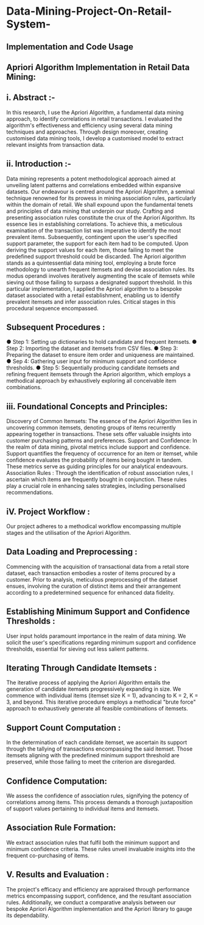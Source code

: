 # Data-Mining-Project-On-Retail-System-

## Implementation and Code Usage
## Apriori Algorithm Implementation in Retail Data Mining:
## i. Abstract :-
In this research, I use the Apriori Algorithm, a fundamental data mining approach, to identify
correlations in retail transactions. I evaluated the algorithm's effectiveness and efficiency using
several data mining techniques and approaches. Through design moreover, creating customised
data mining tools, I develop a customised model to extract relevant insights from transaction data.

## ii. Introduction :-
Data mining represents a potent methodological approach aimed at unveiling latent patterns and
correlations embedded within expansive datasets. Our endeavour is centred around the Apriori
Algorithm, a seminal technique renowned for its prowess in mining association rules, particularly
within the domain of retail. We shall expound upon the fundamental tenets and principles of data
mining that underpin our study.
Crafting and presenting association rules constitute the crux of the Apriori Algorithm. Its essence
lies in establishing correlations. To achieve this, a meticulous examination of the transaction list
was imperative to identify the most prevalent items. Subsequently, contingent upon the user's
specified support parameter, the support for each item had to be computed. Upon deriving the
support values for each item, those failing to meet the predefined support threshold could be
discarded. The Apriori algorithm stands as a quintessential data mining tool, employing a brute
force methodology to unearth frequent itemsets and devise association rules. Its modus operandi
involves iteratively augmenting the scale of itemsets while sieving out those failing to surpass a
designated support threshold.
In this particular implementation, I applied the Apriori algorithm to a bespoke dataset associated
with a retail establishment, enabling us to identify prevalent itemsets and infer association rules.
Critical stages in this procedural sequence encompassed.
## Subsequent Procedures :
● Step 1: Setting up dictionaries to hold candidate and frequent itemsets.
● Step 2: Importing the dataset and itemsets from CSV files.
● Step 3: Preparing the dataset to ensure item order and uniqueness are maintained.
● Sep 4: Gathering user input for minimum support and confidence thresholds.
● Step 5: Sequentially producing candidate itemsets and refining frequent itemsets through the
Apriori algorithm, which employs a methodical approach by exhaustively exploring all conceivable
item combinations.
## iii. Foundational Concepts and Principles:
Discovery of Common Itemsets:
The essence of the Apriori Algorithm lies in uncovering common itemsets, denoting groups of
items recurrently appearing together in transactions. These sets offer valuable insights into
customer purchasing patterns and preferences.
Support and Confidence:
In the realm of data mining, pivotal metrics include support and confidence. Support quantifies the
frequency of occurrence for an item or itemset, while confidence evaluates the probability of items
being bought in tandem. These metrics serve as guiding principles for our analytical endeavours.
Association Rules :
Through the identification of robust association rules, I ascertain which items are frequently bought
in conjunction. These rules play a crucial role in enhancing sales strategies, including personalised
recommendations.
## iV. Project Workflow :
Our project adheres to a methodical workflow encompassing multiple stages and the utilisation of
the Apriori Algorithm.
## Data Loading and Preprocessing :
Commencing with the acquisition of transactional data from a retail store dataset, each transaction
embodies a roster of items procured by a customer. Prior to analysis, meticulous preprocessing of
the dataset ensues, involving the curation of distinct items and their arrangement according to a
predetermined sequence for enhanced data fidelity.
## Establishing Minimum Support and Confidence Thresholds :
User input holds paramount importance in the realm of data mining. We solicit the user's
specifications regarding minimum support and confidence thresholds, essential for sieving out less
salient patterns.
## Iterating Through Candidate Itemsets :
The iterative process of applying the Apriori Algorithm entails the generation of candidate itemsets
progressively expanding in size. We commence with individual items (itemset size K = 1),
advancing to K = 2, K = 3, and beyond. This iterative procedure employs a methodical "brute
force" approach to exhaustively generate all feasible combinations of itemsets.
## Support Count Computation :
In the determination of each candidate itemset, we ascertain its support through the tallying of
transactions encompassing the said itemset. Those itemsets aligning with the predefined minimum
support threshold are preserved, while those failing to meet the criterion are disregarded.
## Confidence Computation:
We assess the confidence of association rules, signifying the potency of correlations among items.
This process demands a thorough juxtaposition of support values pertaining to individual items
and itemsets.
## Association Rule Formation:
We extract association rules that fulfil both the minimum support and minimum confidence criteria.
These rules unveil invaluable insights into the frequent co-purchasing of items.
## V. Results and Evaluation :
The project's efficacy and efficiency are appraised through performance metrics encompassing
support, confidence, and the resultant association rules. Additionally, we conduct a comparative
analysis between our bespoke Apriori Algorithm implementation and the Apriori library to gauge its
dependability.
